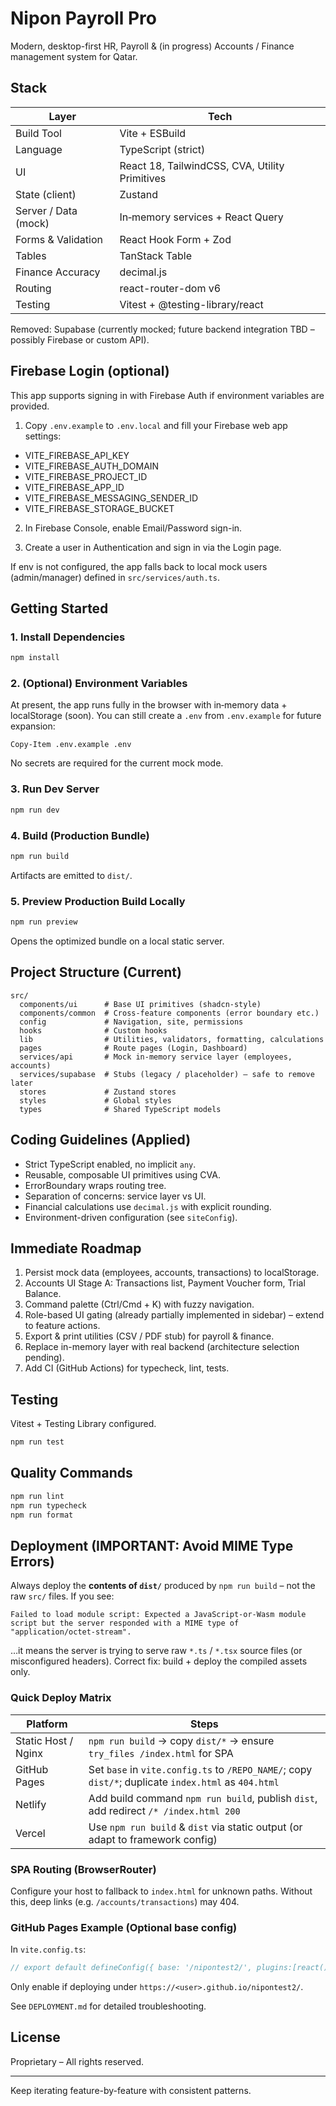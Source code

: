 # Nipon Payroll Pro

Modern, desktop-first HR, Payroll & (in progress) Accounts / Finance management system for Qatar.

## Stack
| Layer | Tech |
|-------|------|
| Build Tool | Vite + ESBuild |
| Language | TypeScript (strict) |
| UI | React 18, TailwindCSS, CVA, Utility Primitives |
| State (client) | Zustand |
| Server / Data (mock) | In‑memory services + React Query |
| Forms & Validation | React Hook Form + Zod |
| Tables | TanStack Table |
| Finance Accuracy | decimal.js |
| Routing | react-router-dom v6 |
| Testing | Vitest + @testing-library/react |

Removed: Supabase (currently mocked; future backend integration TBD – possibly Firebase or custom API).

## Firebase Login (optional)

This app supports signing in with Firebase Auth if environment variables are provided.

1. Copy `.env.example` to `.env.local` and fill your Firebase web app settings:

  - VITE_FIREBASE_API_KEY
  - VITE_FIREBASE_AUTH_DOMAIN
  - VITE_FIREBASE_PROJECT_ID
  - VITE_FIREBASE_APP_ID
  - VITE_FIREBASE_MESSAGING_SENDER_ID
  - VITE_FIREBASE_STORAGE_BUCKET

2. In Firebase Console, enable Email/Password sign-in.

3. Create a user in Authentication and sign in via the Login page.

If env is not configured, the app falls back to local mock users (admin/manager) defined in `src/services/auth.ts`.

## Getting Started

### 1. Install Dependencies
```powershell
npm install
```

### 2. (Optional) Environment Variables
At present, the app runs fully in the browser with in‑memory data + localStorage (soon). You can still create a `.env` from `.env.example` for future expansion:
```
Copy-Item .env.example .env
```
No secrets are required for the current mock mode.

### 3. Run Dev Server
```powershell
npm run dev
```

### 4. Build (Production Bundle)
```powershell
npm run build
```
Artifacts are emitted to `dist/`.

### 5. Preview Production Build Locally
```powershell
npm run preview
```
Opens the optimized bundle on a local static server.

## Project Structure (Current)
```
src/
  components/ui      # Base UI primitives (shadcn-style)
  components/common  # Cross-feature components (error boundary etc.)
  config             # Navigation, site, permissions
  hooks              # Custom hooks
  lib                # Utilities, validators, formatting, calculations
  pages              # Route pages (Login, Dashboard)
  services/api       # Mock in-memory service layer (employees, accounts)
  services/supabase  # Stubs (legacy / placeholder) – safe to remove later
  stores             # Zustand stores
  styles             # Global styles
  types              # Shared TypeScript models
```

## Coding Guidelines (Applied)
- Strict TypeScript enabled, no implicit `any`.
- Reusable, composable UI primitives using CVA.
- ErrorBoundary wraps routing tree.
- Separation of concerns: service layer vs UI.
- Financial calculations use `decimal.js` with explicit rounding.
- Environment-driven configuration (see `siteConfig`).

## Immediate Roadmap
1. Persist mock data (employees, accounts, transactions) to localStorage.
2. Accounts UI Stage A: Transactions list, Payment Voucher form, Trial Balance.
3. Command palette (Ctrl/Cmd + K) with fuzzy navigation.
4. Role-based UI gating (already partially implemented in sidebar) – extend to feature actions.
5. Export & print utilities (CSV / PDF stub) for payroll & finance.
6. Replace in-memory layer with real backend (architecture selection pending).
7. Add CI (GitHub Actions) for typecheck, lint, tests.

## Testing
Vitest + Testing Library configured.
```powershell
npm run test
```

## Quality Commands
```powershell
npm run lint
npm run typecheck
npm run format
```

## Deployment (IMPORTANT: Avoid MIME Type Errors)

Always deploy the **contents of `dist/`** produced by `npm run build` – not the raw `src/` files. If you see:

```
Failed to load module script: Expected a JavaScript-or-Wasm module script but the server responded with a MIME type of "application/octet-stream".
```
…it means the server is trying to serve raw `*.ts` / `*.tsx` source files (or misconfigured headers). Correct fix: build + deploy the compiled assets only.

### Quick Deploy Matrix
| Platform | Steps |
|----------|-------|
| Static Host / Nginx | `npm run build` → copy `dist/*` → ensure `try_files /index.html` for SPA |
| GitHub Pages | Set `base` in `vite.config.ts` to `/REPO_NAME/`; copy `dist/*`; duplicate `index.html` as `404.html` |
| Netlify | Add build command `npm run build`, publish `dist`, add redirect `/* /index.html 200` |
| Vercel | Use `npm run build` & `dist` via static output (or adapt to framework config) |

### SPA Routing (BrowserRouter)
Configure your host to fallback to `index.html` for unknown paths. Without this, deep links (e.g. `/accounts/transactions`) may 404.

### GitHub Pages Example (Optional base config)
In `vite.config.ts`:
```ts
// export default defineConfig({ base: '/nipontest2/', plugins:[react()] })
```
Only enable if deploying under `https://<user>.github.io/nipontest2/`.

See `DEPLOYMENT.md` for detailed troubleshooting.

## License
Proprietary – All rights reserved.

---
Keep iterating feature-by-feature with consistent patterns.
